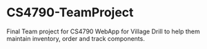 # CS4790-TeamProject
Final Team project for CS4790
WebApp for Village Drill to help them maintain inventory, order and track components.
